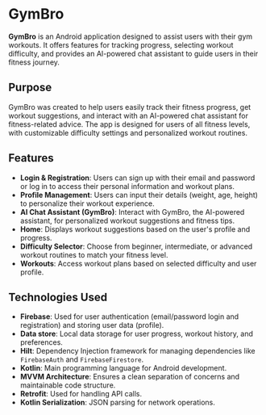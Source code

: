 # GymBro

**GymBro** is an Android application designed to assist users with their gym workouts. It offers features for tracking progress, selecting workout difficulty, and provides an AI-powered chat assistant to guide users in their fitness journey.

## Purpose

GymBro was created to help users easily track their fitness progress, get workout suggestions, and interact with an AI-powered chat assistant for fitness-related advice. The app is designed for users of all fitness levels, with customizable difficulty settings and personalized workout routines.

## Features

- **Login & Registration**: Users can sign up with their email and password or log in to access their personal information and workout plans.
- **Profile Management**: Users can input their details (weight, age, height) to personalize their workout experience.
- **AI Chat Assistant (GymBro)**: Interact with GymBro, the AI-powered assistant, for personalized workout suggestions and fitness tips.
- **Home**: Displays workout suggestions based on the user's profile and progress.
- **Difficulty Selector**: Choose from beginner, intermediate, or advanced workout routines to match your fitness level.
- **Workouts**: Access workout plans based on selected difficulty and user profile.

## Technologies Used

- **Firebase**: Used for user authentication (email/password login and registration) and storing user data (profile).
- **Data store**: Local data storage for user progress, workout history, and preferences.
- **Hilt**: Dependency Injection framework for managing dependencies like `FirebaseAuth` and `FirebaseFirestore`.
- **Kotlin**: Main programming language for Android development.
- **MVVM Architecture**: Ensures a clean separation of concerns and maintainable code structure.
- **Retrofit**: Used for handling API calls.
- **Kotlin Serialization**: JSON parsing for network operations.
